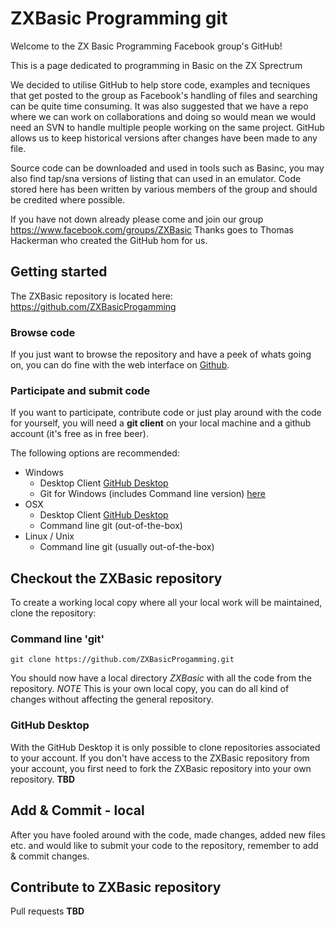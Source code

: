 # ZXBasic Programming git

Welcome to the ZX Basic Programming Facebook group's GitHub!

This is a page dedicated to programming in Basic on the ZX Sprectrum

We decided to utilise GitHub to help store code, examples and tecniques that get posted to the group as Facebook's handling of files and searching can be quite time consuming. It was also suggested that we have a repo where we can work on collaborations and doing so would mean we would need an SVN to handle multiple people working on the same project. GitHub allows us to keep historical versions after changes have been made to any file. 

Source code can be downloaded and used in tools such as Basinc, you may also find tap/sna versions of listing that can used in an emulator. Code stored here has been written by various members of the group and should be credited where possible. 

If you have not down already please come and join our group https://www.facebook.com/groups/ZXBasic
Thanks goes to Thomas Hackerman who created the GitHub hom for us. 

## Getting started
The ZXBasic repository is located here: https://github.com/ZXBasicProgamming

### Browse code
If you just want to browse the repository and have a peek of whats going on, you can do fine with the web interface on [Github](https://github.com/ZXBasicProgamming).

### Participate and submit code
If you want to participate, contribute code or just play around with the code for yourself, you will need a **git client** on your local machine and a github account (it's free as in free beer).

The following options are recommended:
* Windows
	* Desktop Client [GitHub Desktop](https://desktop.github.com/)
	* Git for Windows (includes Command line version) [here](https://git-for-windows.github.io/)
* OSX
	* Desktop Client [GitHub Desktop](https://desktop.github.com/)
	* Command line git (out-of-the-box)
* Linux / Unix
	* Command line git (usually out-of-the-box)

## Checkout the ZXBasic repository
To create a working local copy where all your local work will be maintained, clone the repository:

### Command line 'git'
```
git clone https://github.com/ZXBasicProgamming.git
```
You should now have a local directory *ZXBasic* with all the code from the repository. *NOTE* This is your own local copy, you can do all kind of changes without affecting the general repository.

### GitHub Desktop
With the GitHub Desktop it is only possible to clone repositories associated to your account. If you don't have access to the ZXBasic repository from your account, you first need to fork the ZXBasic repository into your own repository.
**TBD**

## Add & Commit - local
After you have fooled around with the code, made changes, added new files etc. and would like to submit your code to the repository, remember to add & commit changes.

## Contribute to ZXBasic repository
Pull requests
**TBD**

